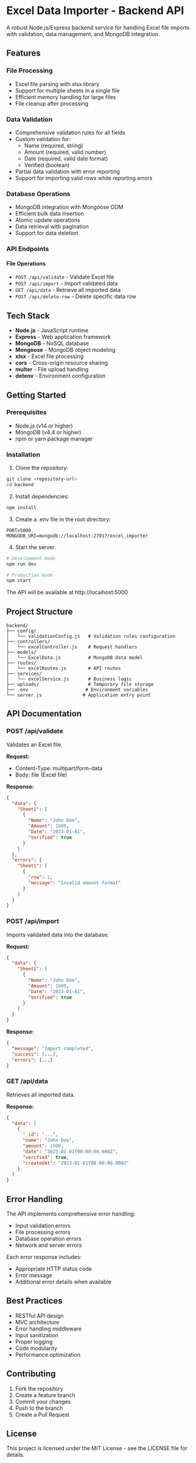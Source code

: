 # Excel Data Importer - Backend API

A robust Node.js/Express backend service for handling Excel file imports with validation, data management, and MongoDB integration.

## Features

### File Processing
- Excel file parsing with xlsx library
- Support for multiple sheets in a single file
- Efficient memory handling for large files
- File cleanup after processing

### Data Validation
- Comprehensive validation rules for all fields
- Custom validation for:
  - Name (required, string)
  - Amount (required, valid number)
  - Date (required, valid date format)
  - Verified (boolean)
- Partial data validation with error reporting
- Support for importing valid rows while reporting errors

### Database Operations
- MongoDB integration with Mongoose ODM
- Efficient bulk data insertion
- Atomic update operations
- Data retrieval with pagination
- Support for data deletion

### API Endpoints

#### File Operations
- `POST /api/validate` - Validate Excel file
- `POST /api/import` - Import validated data
- `GET /api/data` - Retrieve all imported data
- `POST /api/delete-row` - Delete specific data row

## Tech Stack

- **Node.js** - JavaScript runtime
- **Express** - Web application framework
- **MongoDB** - NoSQL database
- **Mongoose** - MongoDB object modeling
- **xlsx** - Excel file processing
- **cors** - Cross-origin resource sharing
- **multer** - File upload handling
- **dotenv** - Environment configuration

## Getting Started

### Prerequisites
- Node.js (v14 or higher)
- MongoDB (v4.4 or higher)
- npm or yarn package manager

### Installation

1. Clone the repository:
```bash
git clone <repository-url>
cd backend
```

2. Install dependencies:
```bash
npm install
```

3. Create a .env file in the root directory:
```env
PORT=5000
MONGODB_URI=mongodb://localhost:27017/excel_importer
```

4. Start the server:
```bash
# Development mode
npm run dev

# Production mode
npm start
```

The API will be available at http://localhost:5000

## Project Structure

```
backend/
├── config/
│   └── validationConfig.js   # Validation rules configuration
├── controllers/
│   └── excelController.js    # Request handlers
├── models/
│   └── ExcelData.js          # MongoDB data model
├── routes/
│   └── excelRoutes.js        # API routes
├── services/
│   └── excelService.js       # Business logic
├── uploads/                  # Temporary file storage
├── .env                     # Environment variables
└── server.js               # Application entry point
```

## API Documentation

### POST /api/validate
Validates an Excel file.

**Request:**
- Content-Type: multipart/form-data
- Body: file (Excel file)

**Response:**
```json
{
  "data": {
    "Sheet1": [
      {
        "Name": "John Doe",
        "Amount": 1000,
        "Date": "2023-01-01",
        "Verified": true
      }
    ]
  },
  "errors": {
    "Sheet1": [
      {
        "row": 2,
        "message": "Invalid amount format"
      }
    ]
  }
}
```

### POST /api/import
Imports validated data into the database.

**Request:**
```json
{
  "data": {
    "Sheet1": [
      {
        "Name": "John Doe",
        "Amount": 1000,
        "Date": "2023-01-01",
        "Verified": true
      }
    ]
  }
}
```

**Response:**
```json
{
  "message": "Import completed",
  "success": [...],
  "errors": {...}
}
```

### GET /api/data
Retrieves all imported data.

**Response:**
```json
{
  "data": [
    {
      "_id": "...",
      "name": "John Doe",
      "amount": 1000,
      "date": "2023-01-01T00:00:00.000Z",
      "verified": true,
      "createdAt": "2023-01-01T00:00:00.000Z"
    }
  ]
}
```

## Error Handling

The API implements comprehensive error handling:
- Input validation errors
- File processing errors
- Database operation errors
- Network and server errors

Each error response includes:
- Appropriate HTTP status code
- Error message
- Additional error details when available

## Best Practices

- RESTful API design
- MVC architecture
- Error handling middleware
- Input sanitization
- Proper logging
- Code modularity
- Performance optimization

## Contributing

1. Fork the repository
2. Create a feature branch
3. Commit your changes
4. Push to the branch
5. Create a Pull Request

## License

This project is licensed under the MIT License - see the LICENSE file for details.
